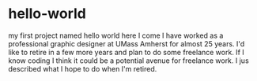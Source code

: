 # hello-world
my first project named hello world here I come
I have worked as a professional graphic designer at UMass Amherst for almost 25 years. I'd like to retire in a few more years and plan to do some freelance work. If I know coding I think it could be a potential avenue for freelance work.
I jus described what I hope to do when I'm retired.
